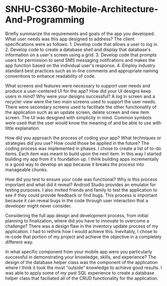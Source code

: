 # SNHU-CS360-Mobile-Architecture-And-Programming

Briefly summarize the requirements and goals of the app you developed. What user needs was this app designed to address?
The client specifications were as follows: 1. Develop code that allows a user to log in. 2. Develop code to create a database shell and display that database's information on a user's screen using a grid. 3. Develop code that prompts users for permission to send SMS messaging notifcations and makes the app function based on the individual user's response. 4. Employ industry standard best practices such as in-line comments and appropriate naming conventions to enhance readability of code.

What screens and features were necessary to support user needs and produce a user-centered UI for the app? How did your UI designs keep users in mind? Why were your designs successful?
A log in screen and a recycler view were the two main screens used to support the user needs. There were secondary screens used to facilitate the other functionality of the application such as an update screen, delete screen and new item screen. The UI was designed with simplicity in mind. Common symbols were used that the user would know the meaning of and be able to use with little explanation. 

How did you approach the process of coding your app? What techniques or strategies did you use? How could those be applied in the future?
The coding process was implemented in phases. I chose to create a list of to-do items. Each item was meant to build upon the next item. In this way I started building my app from it's foundation up. I think building apps incrementally is a good way to develop an app because it breaks the process into manageable chunks.

How did you test to ensure your code was functional? Why is this process important and what did it reveal?
Android Studio provides an emulator for testing purposes. I also invited friends and family to test the application to see if they could provide feedback or find bugs. This process is important because it can reveal bugs in the code through user interaction that a developer might never consider. 

Considering the full app design and development process, from initial planning to finalization, where did you have to innovate to overcome a challenge?
There was a design flaw in the inventory update process of my application. I had to rethink how I would achieve this. Inevitably, I chose to re-code that portion of my project and achieve the objective in a completely different way.

In what specific component from your mobile app were you particularly successful in demonstrating your knowledge, skills, and experience?
The design of the database helper class was the component of the application where I think it took the most "outside" knowledge to achieve good results. I was able to apply some of my past SQL experience to create a database helper class that faciliated all of the CRUD functionality for the application. 
